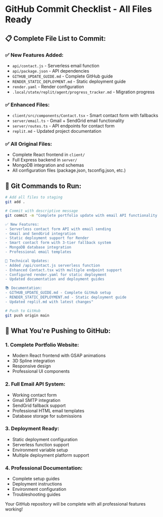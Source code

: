 # GitHub Commit Checklist - All Files Ready

## 📋 Complete File List to Commit:

### ✅ New Features Added:
- `api/contact.js` - Serverless email function
- `api/package.json` - API dependencies
- `GITHUB_UPDATE_GUIDE.md` - Complete GitHub guide
- `RENDER_STATIC_DEPLOYMENT.md` - Static deployment guide
- `render.yaml` - Render configuration
- `.local/state/replit/agent/progress_tracker.md` - Migration progress

### ✅ Enhanced Files:
- `client/src/components/Contact.tsx` - Smart contact form with fallbacks
- `server/email.ts` - Gmail + SendGrid email functionality
- `server/routes.ts` - API endpoints for contact form
- `replit.md` - Updated project documentation

### ✅ All Original Files:
- Complete React frontend in `client/`
- Full Express backend in `server/`
- MongoDB integration and schemas
- All configuration files (package.json, tsconfig.json, etc.)

## 🚀 Git Commands to Run:

```bash
# Add all files to staging
git add .

# Commit with descriptive message
git commit -m "Complete portfolio update with email API functionality

✅ New Features:
- Serverless contact form API with email sending
- Gmail and SendGrid integration
- Static deployment support for Render
- Smart contact form with 3-tier fallback system
- MongoDB database integration
- Professional email templates

🔧 Technical Updates:
- Added /api/contact.js serverless function
- Enhanced Contact.tsx with multiple endpoint support
- Configured render.yaml for static deployment
- Updated documentation and deployment guides

📚 Documentation:
- GITHUB_UPDATE_GUIDE.md - Complete GitHub setup
- RENDER_STATIC_DEPLOYMENT.md - Static deployment guide
- Updated replit.md with latest changes"

# Push to GitHub
git push origin main
```

## 🌟 What You're Pushing to GitHub:

### 1. **Complete Portfolio Website**:
- Modern React frontend with GSAP animations
- 3D Spline integration
- Responsive design
- Professional UI components

### 2. **Full Email API System**:
- Working contact form
- Gmail SMTP integration
- SendGrid fallback support
- Professional HTML email templates
- Database storage for submissions

### 3. **Deployment Ready**:
- Static deployment configuration
- Serverless function support
- Environment variable setup
- Multiple deployment platform support

### 4. **Professional Documentation**:
- Complete setup guides
- Deployment instructions
- Environment configuration
- Troubleshooting guides

Your GitHub repository will be complete with all professional features working!